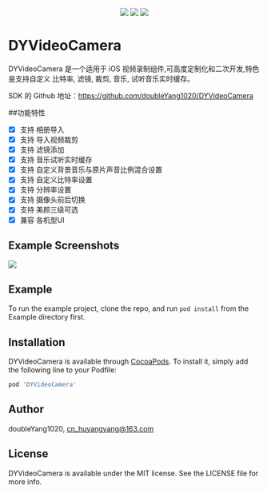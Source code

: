 
<p align="center">
<a href="https://videojj-mobile.oss-cn-beijing.aliyuncs.com/hackton/ocr/music/687474703a2f2f696d672e736869656c64732e696f2f636f636f61706f64732f762f5344576562496d6167652e7376673f7374796c653d666c6174.svg"><img src="https://videojj-mobile.oss-cn-beijing.aliyuncs.com/hackton/ocr/music/687474703a2f2f696d672e736869656c64732e696f2f636f636f61706f64732f762f5344576562496d6167652e7376673f7374796c653d666c6174.svg"></a>
<a href="https://videojj-mobile.oss-cn-beijing.aliyuncs.com/hackton/ocr/music/68747470733a2f2f696d672e736869656c64732e696f2f636f636f61706f64732f702f5a46506c617965722e7376673f7374796c653d666c6174.svg"><img src="https://videojj-mobile.oss-cn-beijing.aliyuncs.com/hackton/ocr/music/68747470733a2f2f696d672e736869656c64732e696f2f636f636f61706f64732f702f5a46506c617965722e7376673f7374796c653d666c6174.svg"></a>
<a href="https://videojj-mobile.oss-cn-beijing.aliyuncs.com/hackton/ocr/music/68747470733a2f2f696d672e736869656c64732e696f2f6769746875622f6c6963656e73652f72656e7a6966656e672f5a46506c617965722e7376673f7374796c653d666c6174.svg"><img src="https://videojj-mobile.oss-cn-beijing.aliyuncs.com/hackton/ocr/music/68747470733a2f2f696d672e736869656c64732e696f2f6769746875622f6c6963656e73652f72656e7a6966656e672f5a46506c617965722e7376673f7374796c653d666c6174.svg"></a>
</p>

# DYVideoCamera
DYVideoCamera 是一个适用于 iOS 视频录制组件,可高度定制化和二次开发,特色是支持自定义 比特率, 滤镜, 裁剪, 音乐, 试听音乐实时缓存。

SDK 的 Github 地址：https://github.com/doubleYang1020/DYVideoCamera

##功能特性

- [x] 支持 相册导入
- [x] 支持 导入视频裁剪
- [x] 支持 滤镜添加
- [x] 支持 音乐试听实时缓存
- [x] 支持 自定义背景音乐与原片声音比例混合设置
- [x] 支持 自定义比特率设置
- [x] 支持 分辨率设置
- [x] 支持 摄像头前后切换
- [x] 支持 美颜三级可选
- [x] 兼容 各机型UI

## Example Screenshots

<img src='https://videojj-mobile.oss-cn-beijing.aliyuncs.com/hackton/ocr/music/20200411115431.jpg'/>

## Example

To run the example project, clone the repo, and run `pod install` from the Example directory first.

## Installation

DYVideoCamera is available through [CocoaPods](https://cocoapods.org). To install
it, simply add the following line to your Podfile:

```ruby
pod 'DYVideoCamera'
```

## Author

doubleYang1020, cn_huyangyang@163.com

## License

DYVideoCamera is available under the MIT license. See the LICENSE file for more info.
